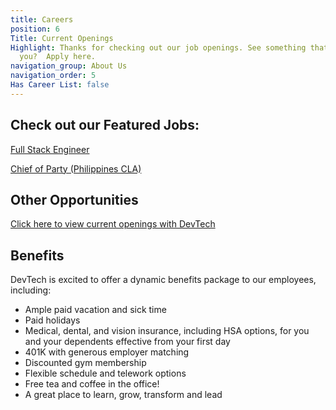 ```yaml
---
title: Careers
position: 6
Title: Current Openings
Highlight: Thanks for checking out our job openings. See something that interests
  you?  Apply here.
navigation_group: About Us
navigation_order: 5
Has Career List: false
---
```


## Check out our Featured Jobs:
[Full Stack Engineer](https://devtechsys.bamboohr.com/jobs/view.php?id=39&source=devtechsys)

[Chief of Party (Philippines CLA)](https://devtechsys.bamboohr.com/jobs/view.php?id=40&source=other)

## Other Opportunities
[Click here to view current openings with DevTech](https://jobs.talent.dynamics.com/jobs/devtechsys.com/2)


## Benefits
DevTech is excited to offer a dynamic benefits package to our employees, including:
* Ample paid vacation and sick time 
* Paid holidays
* Medical, dental, and vision insurance, including HSA options, for you and your dependents effective from your first day 
* 401K with generous employer matching
* Discounted gym membership
* Flexible schedule and telework options
* Free tea and coffee in the office!
* A great place to learn, grow, transform and lead
